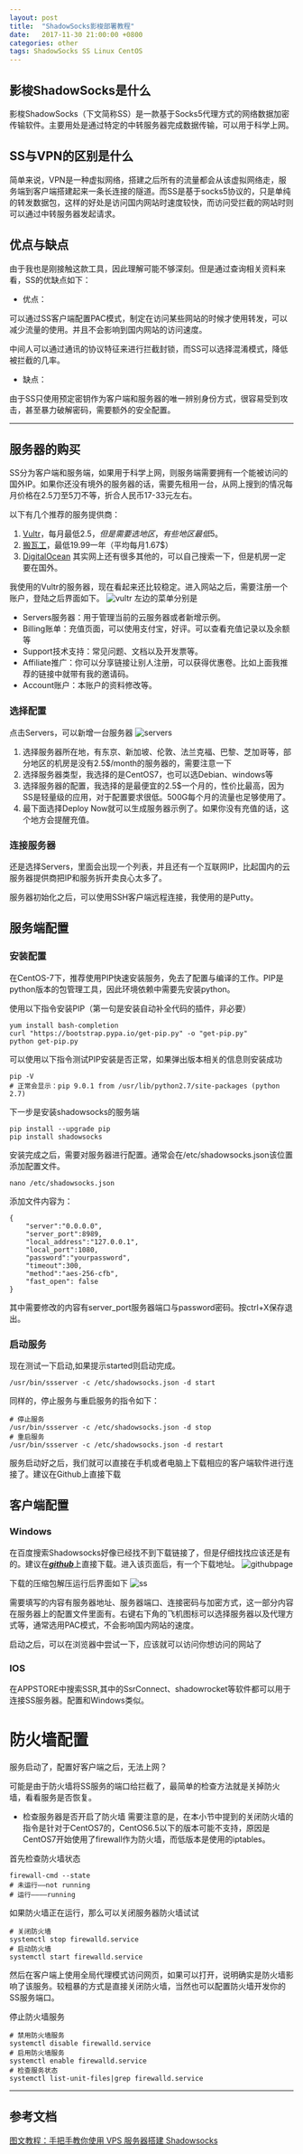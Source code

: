 ```yaml
---
layout: post
title:  "ShadowSocks影梭部署教程"
date:   2017-11-30 21:00:00 +0800
categories: other
tags: ShadowSocks SS Linux CentOS
---
```


## 影梭ShadowSocks是什么
影梭ShadowSocks（下文简称SS）是一款基于Socks5代理方式的网络数据加密传输软件。主要用处是通过特定的中转服务器完成数据传输，可以用于科学上网。

## SS与VPN的区别是什么
简单来说，VPN是一种虚拟网络，搭建之后所有的流量都会从该虚拟网络走，服务端到客户端搭建起来一条长连接的隧道。而SS是基于socks5协议的，只是单纯的转发数据包，这样的好处是访问国内网站时速度较快，而访问受拦截的网站时则可以通过中转服务器发起请求。

## 优点与缺点
由于我也是刚接触这款工具，因此理解可能不够深刻。但是通过查询相关资料来看，SS的优缺点如下：

* 优点：

可以通过SS客户端配置PAC模式，制定在访问某些网站的时候才使用转发，可以减少流量的使用。并且不会影响到国内网站的访问速度。

中间人可以通过通讯的协议特征来进行拦截封锁，而SS可以选择混淆模式，降低被拦截的几率。

* 缺点：

由于SS只使用预定密钥作为客户端和服务器的唯一辨别身份方式，很容易受到攻击，甚至暴力破解密码，需要额外的安全配置。

***

## 服务器的购买
SS分为客户端和服务端，如果用于科学上网，则服务端需要拥有一个能被访问的国外IP。如果你还没有境外的服务器的话，需要先租用一台，从网上搜到的情况每月价格在2.5刀至5刀不等，折合人民币17-33元左右。

以下有几个推荐的服务提供商：
1. [Vultr](https://www.vultr.com/?ref=7262500)，每月最低2.5$，但是需要选地区，有些地区最低5$。
2. [搬瓦工](https://bwh1.net/)，最低19.99一年（平均每月1.67$）
3. [DigitalOcean](https://www.digitalocean.com)
其实网上还有很多其他的，可以自己搜索一下，但是机房一定要在国外。

我使用的Vultr的服务器，现在看起来还比较稳定。进入网站之后，需要注册一个账户，登陆之后界面如下。
![vultr][vultr]
左边的菜单分别是
* Servers服务器：用于管理当前的云服务器或者新增示例。
* Billing账单：充值页面，可以使用支付宝，好评。可以查看充值记录以及余额等
* Support技术支持：常见问题、文档以及开发票等。
* Affiliate推广：你可以分享链接让别人注册，可以获得优惠卷。比如上面我推荐的链接中就带有我的邀请码。
* Account账户：本账户的资料修改等。

### 选择配置

点击Servers，可以新增一台服务器
![servers][servers]
1. 选择服务器所在地，有东京、新加坡、伦敦、法兰克福、巴黎、芝加哥等，部分地区的机房是没有2.5$/month的服务器的，需要注意一下
2. 选择服务器类型，我选择的是CentOS7，也可以选Debian、windows等
3. 选择服务器的配置，我选择的是最便宜的2.5$一个月的，性价比最高，因为SS是轻量级的应用，对于配置要求很低。500G每个月的流量也足够使用了。
4. 最下面选择Deploy Now就可以生成服务器示例了。如果你没有充值的话，这个地方会提醒充值。

### 连接服务器
还是选择Servers，里面会出现一个列表，并且还有一个互联网IP，比起国内的云服务器提供商把IP和服务拆开卖良心太多了。

服务器初始化之后，可以使用SSH客户端远程连接，我使用的是Putty。


## 服务端配置

### 安装配置
在CentOS-7下，推荐使用PIP快速安装服务，免去了配置与编译的工作。PIP是python版本的包管理工具，因此环境依赖中需要先安装python。

使用以下指令安装PIP（第一句是安装自动补全代码的插件，非必要）

```
yum install bash-completion
curl "https://bootstrap.pypa.io/get-pip.py" -o "get-pip.py"
python get-pip.py
```

可以使用以下指令测试PIP安装是否正常，如果弹出版本相关的信息则安装成功
```
pip -V
# 正常会显示：pip 9.0.1 from /usr/lib/python2.7/site-packages (python 2.7)
```

下一步是安装shadowsocks的服务端
```
pip install --upgrade pip    
pip install shadowsocks
```

安装完成之后，需要对服务器进行配置。通常会在/etc/shadowsocks.json该位置添加配置文件。
```
nano /etc/shadowsocks.json
```
添加文件内容为：
```
{
    "server":"0.0.0.0",
    "server_port":8989,
    "local_address":"127.0.0.1",
    "local_port":1080,
    "password":"yourpassword",
    "timeout":300,
    "method":"aes-256-cfb",
    "fast_open": false
}
```
其中需要修改的内容有server_port服务器端口与password密码。按ctrl+X保存退出。

### 启动服务

现在测试一下启动,如果提示started则启动完成。
```
/usr/bin/ssserver -c /etc/shadowsocks.json -d start
```

同样的，停止服务与重启服务的指令如下：
```
# 停止服务
/usr/bin/ssserver -c /etc/shadowsocks.json -d stop
# 重启服务
/usr/bin/ssserver -c /etc/shadowsocks.json -d restart
```
服务启动好之后，我们就可以直接在手机或者电脑上下载相应的客户端软件进行连接了。建议在Github上直接下载


## 客户端配置
### Windows
在百度搜索Shadowsocks好像已经找不到下载链接了，但是仔细找找应该还是有的。建议在[***github***][github-windows]上直接下载。进入该页面后，有一个下载地址。
![githubpage][githubpage]

下载的压缩包解压运行后界面如下
![ss][ss]

需要填写的内容有服务器地址、服务器端口、连接密码与加密方式，这一部分内容在服务器上的配置文件里面有。右键右下角的飞机图标可以选择服务器以及代理方式等，通常选用PAC模式，不会影响国内网站的速度。

启动之后，可以在浏览器中尝试一下，应该就可以访问你想访问的网站了

### IOS
在APPSTORE中搜索SSR,其中的SsrConnect、shadowrocket等软件都可以用于连接SS服务器。配置和Windows类似。

# 防火墙配置
服务启动了，配置好客户端之后，无法上网？

可能是由于防火墙将SS服务的端口给拦截了，最简单的检查方法就是关掉防火墙，看看服务是否恢复。

* 检查服务器是否开启了防火墙
需要注意的是，在本小节中提到的关闭防火墙的指令是针对于CentOS7的，CentOS6.5以下的版本可能不支持，原因是CentOS7开始使用了firewall作为防火墙，而低版本是使用的iptables。

首先检查防火墙状态
```
firewall-cmd --state
# 未运行——not running
# 运行————running
```

如果防火墙正在运行，那么可以关闭服务器防火墙试试
```
# 关闭防火墙
systemctl stop firewalld.service
# 启动防火墙
systemctl start firewalld.service
```

然后在客户端上使用全局代理模式访问网页，如果可以打开，说明确实是防火墙影响了该服务。较粗暴的方式是直接关闭防火墙，当然也可以配置防火墙开发你的SS服务端口。

停止防火墙服务
```
# 禁用防火墙服务
systemctl disable firewalld.service
# 启用防火墙服务
systemctl enable firewalld.service
# 检查服务状态
systemctl list-unit-files|grep firewalld.service
```

***

## 参考文档
[图文教程：手把手教你使用 VPS 服务器搭建 Shadowsocks](https://www.rkdot.com/shadowsocks-server-setup/)



[github-windows]: https://github.com/shadowsocks/shadowsocks-windows/releases
[githubpage]: /assets/pic/2017-11-30/githubpage.png
[ss]: /assets/pic/2017-11-30/ss.png
[vultr]: /assets/pic/2017-11-30/vultr.png
[servers]: /assets/pic/2017-11-30/servers.png

